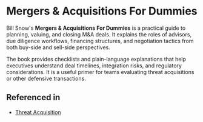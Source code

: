 # Mergers & Acquisitions For Dummies

Bill Snow's **Mergers & Acquisitions For Dummies** is a practical guide to planning, valuing, and closing M&A deals. It explains the roles of advisors, due diligence workflows, financing structures, and negotiation tactics from both buy-side and sell-side perspectives.

The book provides checklists and plain-language explanations that help executives understand deal timelines, integration risks, and regulatory considerations. It is a useful primer for teams evaluating threat acquisitions or other defensive transactions.

## Referenced in

- [Threat Acquisition](/strategies/defensive/threat-acquisition)
